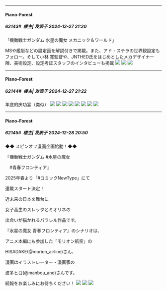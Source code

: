 ﻿
*****

####  Piano-Forest  
##### 62143#         楼主| 发表于 2024-12-27 21:20

「機動戦士ガンダム 水星の魔女 メカニック＆ワールド」

MSや艦艇などの設定画を解説付きで掲載。また、アド・ステラの世界観設定もフォロー。そして小林 寛監督や、JNTHED氏をはじめとしたメカデザイナー陣、美術設定、設定考証スタッフのインタビューも掲載
<img src="https://p.sda1.dev/21/d676a2849700b4938893dfece9959fad/20241227_205554.jpg" referrerpolicy="no-referrer">
<img src="https://p.sda1.dev/21/5d9ecf76c7df510b5a156e92595b6f6e/20241227_211752.jpg" referrerpolicy="no-referrer">
<img src="https://p.sda1.dev/21/2cf0e04befbb76947e2db8fb9bc57f3b/20241227_205616.jpg" referrerpolicy="no-referrer">

*****

####  Piano-Forest  
##### 62144#         楼主| 发表于 2024-12-27 21:22

年底的庆功宴（类似）
<img src="https://p.sda1.dev/21/758bf5528fa83a6fd527b94f43c003d4/20241227_205027.jpg" referrerpolicy="no-referrer">
<img src="https://p.sda1.dev/21/4d29bc3031931f940f0a8d61c782cdbf/20241227_205430.jpg" referrerpolicy="no-referrer">
<img src="https://p.sda1.dev/21/4265c26f3f48af8442ee744a3ff4dda6/20241227_205024.jpg" referrerpolicy="no-referrer">
<img src="https://p.sda1.dev/21/5be3ad523782db2e60b54ba9e53d3bbf/20241227_204812.jpg" referrerpolicy="no-referrer">
<img src="https://p.sda1.dev/21/a3c23d17c036cc741ca6e2053ed8d853/20241227_204814.jpg" referrerpolicy="no-referrer">
<img src="https://p.sda1.dev/21/56817b285a535f7bce3736a2c8bade96/20241227_204816.jpg" referrerpolicy="no-referrer">
<img src="https://p.sda1.dev/21/ebe40956a67ac9a3593fc783ba850a40/20241227_205712.jpg" referrerpolicy="no-referrer">
<img src="https://p.sda1.dev/21/be75c099cb5f68708d59d0ed8ba37970/20241227_205414.jpg" referrerpolicy="no-referrer">


*****

####  Piano-Forest  
##### 62145#         楼主| 发表于 2024-12-28 20:50

◆◆ スピンオフ漫画企画始動！◆◆

『機動戦士ガンダム #水星の魔女 

　#青春フロンティア』

2025年春より「#コミックNewType」にて

連載スタート決定！

近未来の日本を舞台に

女子高生のスレッタとミオリネの

出会いが描かれるパラレル作品です。

『水星の魔女 青春フロンティア』のシナリオは、

アニメ本編にも参加した「モリオン航空」の

HISADAKE(@morion_airline)さん、

 漫画はイラストレーター・漫画家の

波多ヒロ(@manbou_ane)さんです。

続報をお楽しみにお待ちください！
<img src="https://p.sda1.dev/21/035d5c68a4991239aac705f5bc78b023/20241228_204852.jpg" referrerpolicy="no-referrer">
<img src="https://p.sda1.dev/21/469718b041f9d41a0ba747076b9e71c4/20241228_204844.jpg" referrerpolicy="no-referrer">
<img src="https://p.sda1.dev/21/b07c5f990a9a5b9d26f86b2d54b41221/20241228_204846.jpg" referrerpolicy="no-referrer">


